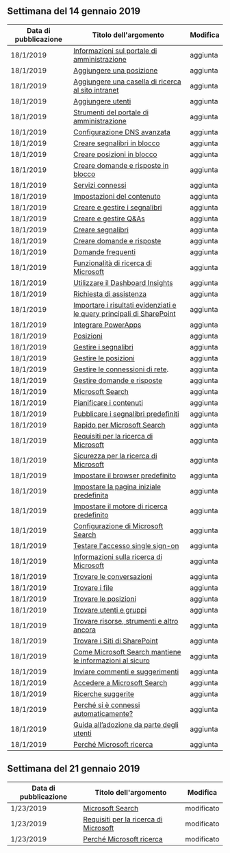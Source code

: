 <!-- This file is generated automatically each week. Changes made to this file will be overwritten.-->




## <a name="week-of-january-14-2019"></a>Settimana del 14 gennaio 2019


| Data di pubblicazione |Titolo dell'argomento | Modifica |
|------|------------|--------|
| 18/1/2019 | [Informazioni sul portale di amministrazione](/MicrosoftSearch/about-the-admin-portal) | aggiunta |
| 18/1/2019 | [Aggiungere una posizione](/MicrosoftSearch/add-a-location) | aggiunta |
| 18/1/2019 | [Aggiungere una casella di ricerca al sito intranet](/MicrosoftSearch/add-a-search-box-to-your-intranet-site) | aggiunta |
| 18/1/2019 | [Aggiungere utenti](/MicrosoftSearch/add-users) | aggiunta |
| 18/1/2019 | [Strumenti del portale di amministrazione](/MicrosoftSearch/admin-portal-tools) | aggiunta |
| 18/1/2019 | [Configurazione DNS avanzata](/MicrosoftSearch/advanced-dns-configuration) | aggiunta |
| 18/1/2019 | [Creare segnalibri in blocco](/MicrosoftSearch/bulk-create-bookmarks) | aggiunta |
| 18/1/2019 | [Creare posizioni in blocco](/MicrosoftSearch/bulk-create-locations) | aggiunta |
| 18/1/2019 | [Creare domande e risposte in blocco](/MicrosoftSearch/bulk-create-qas) | aggiunta |
| 18/1/2019 | [Servizi connessi](/MicrosoftSearch/connected-services) | aggiunta |
| 18/1/2019 | [Impostazioni del contenuto](/MicrosoftSearch/content-settings) | aggiunta |
| 18/1/2019 | [Creare e gestire i segnalibri](/MicrosoftSearch/create-and-manage-bookmarks) | aggiunta |
| 18/1/2019 | [Creare e gestire Q&As](/MicrosoftSearch/create-and-manage-qas) | aggiunta |
| 18/1/2019 | [Creare segnalibri](/MicrosoftSearch/create-bookmarks) | aggiunta |
| 18/1/2019 | [Creare domande e risposte](/MicrosoftSearch/create-qas) | aggiunta |
| 18/1/2019 | [Domande frequenti](/MicrosoftSearch/faqs) | aggiunta |
| 18/1/2019 | [Funzionalità di ricerca di Microsoft](/MicrosoftSearch/features) | aggiunta |
| 18/1/2019 | [Utilizzare il Dashboard Insights](/MicrosoftSearch/get-insights) | aggiunta |
| 18/1/2019 | [Richiesta di assistenza](/MicrosoftSearch/get-support) | aggiunta |
| 18/1/2019 | [Importare i risultati evidenziati e le query principali di SharePoint](/MicrosoftSearch/import-sharepoint-promoted-results-and-top-queries) | aggiunta |
| 18/1/2019 | [Integrare PowerApps](/MicrosoftSearch/integrate-powerapps) | aggiunta |
| 18/1/2019 | [Posizioni](/MicrosoftSearch/locations) | aggiunta |
| 18/1/2019 | [Gestire i segnalibri](/MicrosoftSearch/manage-bookmarks) | aggiunta |
| 18/1/2019 | [Gestire le posizioni](/MicrosoftSearch/manage-locations) | aggiunta |
| 18/1/2019 | [Gestire le connessioni di rete](/MicrosoftSearch/manage-network-connections). | aggiunta |
| 18/1/2019 | [Gestire domande e risposte](/MicrosoftSearch/manage-qas) | aggiunta |
| 18/1/2019 | [Microsoft Search](/MicrosoftSearch/microsoft-search) | aggiunta |
| 18/1/2019 | [Pianificare i contenuti](/MicrosoftSearch/plan-your-content) | aggiunta |
| 18/1/2019 | [Pubblicare i segnalibri predefiniti](/MicrosoftSearch/publish-default-bookmarks) | aggiunta |
| 18/1/2019 | [Rapido per Microsoft Search](/MicrosoftSearch/quick-set-up) | aggiunta |
| 18/1/2019 | [Requisiti per la ricerca di Microsoft](/MicrosoftSearch/requirements) | aggiunta |
| 18/1/2019 | [Sicurezza per la ricerca di Microsoft](/MicrosoftSearch/security) | aggiunta |
| 18/1/2019 | [Impostare il browser predefinito](/MicrosoftSearch/set-default-browser) | aggiunta |
| 18/1/2019 | [Impostare la pagina iniziale predefinita](/MicrosoftSearch/set-default-homepage) | aggiunta |
| 18/1/2019 | [Impostare il motore di ricerca predefinito](/MicrosoftSearch/set-default-search-engine) | aggiunta |
| 18/1/2019 | [Configurazione di Microsoft Search](/MicrosoftSearch/set-up-microsoft-search) | aggiunta |
| 18/1/2019 | [Testare l'accesso single sign-on](/MicrosoftSearch/test-single-sign-on) | aggiunta |
| 18/1/2019 | [Informazioni sulla ricerca di Microsoft](/MicrosoftSearch/use/about-microsoft-search) | aggiunta |
| 18/1/2019 | [Trovare le conversazioni](/MicrosoftSearch/use/find-conversations) | aggiunta |
| 18/1/2019 | [Trovare i file](/MicrosoftSearch/use/find-files) | aggiunta |
| 18/1/2019 | [Trovare le posizioni](/MicrosoftSearch/use/find-locations) | aggiunta |
| 18/1/2019 | [Trovare utenti e gruppi](/MicrosoftSearch/use/find-people-and-groups) | aggiunta |
| 18/1/2019 | [Trovare risorse, strumenti e altro ancora](/MicrosoftSearch/use/find-resources-tools-and-more) | aggiunta |
| 18/1/2019 | [Trovare i Siti di SharePoint](/MicrosoftSearch/use/find-sharepoint-sites) | aggiunta |
| 18/1/2019 | [Come Microsoft Search mantiene le informazioni al sicuro](/MicrosoftSearch/use/how-microsoft-search-keeps-your-info-secure) | aggiunta |
| 18/1/2019 | [Inviare commenti e suggerimenti](/MicrosoftSearch/use/send-feedback) | aggiunta |
| 18/1/2019 | [Accedere a Microsoft Search](/MicrosoftSearch/use/sign-in) | aggiunta |
| 18/1/2019 | [Ricerche suggerite](/MicrosoftSearch/use/suggested-searches) | aggiunta |
| 18/1/2019 | [Perché si è connessi automaticamente?](/MicrosoftSearch/use/why-am-i-automatically-signed-in) | aggiunta |
| 18/1/2019 | [Guida all’adozione da parte degli utenti](/MicrosoftSearch/user-adoption-guide) | aggiunta |
| 18/1/2019 | [Perché Microsoft ricerca](/MicrosoftSearch/why-microsoft-search) | aggiunta |


## <a name="week-of-january-21-2019"></a>Settimana del 21 gennaio 2019


| Data di pubblicazione |Titolo dell'argomento | Modifica |
|------|------------|--------|
| 1/23/2019 | [Microsoft Search](/MicrosoftSearch/index) | modificato |
| 1/23/2019 | [Requisiti per la ricerca di Microsoft](/MicrosoftSearch/requirements) | modificato |
| 1/23/2019 | [Perché Microsoft ricerca](/MicrosoftSearch/why-microsoft-search) | modificato |
